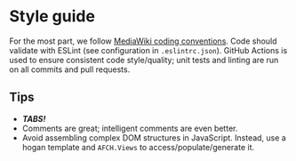 Style guide
===========

For the most part, we follow [MediaWiki coding conventions](https://www.mediawiki.org/wiki/Manual:Coding_conventions/JavaScript). Code should validate with ESLint (see configuration in `.eslintrc.json`). GitHub Actions is used to ensure consistent code style/quality; unit tests and linting are run on all commits and pull requests.

## Tips
 * _**TABS!**_
 * Comments are great; intelligent comments are even better.
 * Avoid assembling complex DOM structures in JavaScript. Instead, use a hogan template and `AFCH.Views` to access/populate/generate it.
